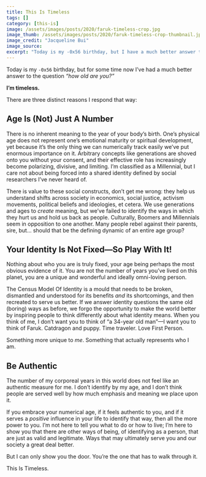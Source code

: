```yaml
---
title: This Is Timeless
tags: []
category: [this-is]
image: /assets/images/posts/2020/faruk-timeless-crop.jpg
image_thumb: /assets/images/posts/2020/faruk-timeless-crop-thumbnail.jpg
image_credit: "Jacqueline Bui"
image_source:
excerpt: "Today is my -0x56 birthday, but I have a much better answer to the question of how old I am: I’m timeless."
---
```


Today is my `-0x56` birthday, but for some time now I’ve had a much better answer to the question _“how old are you?”_

**I’m timeless.**

There are three distinct reasons I respond that way:

## Age Is (Not) Just A Number
There is no inherent meaning to the year of your body’s birth.  One’s physical age does not represent one’s emotional maturity or spiritual development, yet because it’s the only thing we can numerically track easily we’ve put enormous importance on it. Arbitrary concepts like generations are shoved onto you without your consent, and their effective role has increasingly become polarizing, divisive, and limiting. I’m classified as a Millennial, but I care not about being forced into a shared identity defined by social researchers I’ve never heard of.

There is value to these social constructs, don’t get me wrong: they help us understand shifts across society in economics, social justice, activism movements, political beliefs and ideologies, et cetera. We use generations and ages to _create_ meaning, but we’ve failed to identify the ways in which they hurt us and hold us back as people. Culturally, Boomers and Millennials seem in opposition to one another. Many people rebel against their parents, sire, but… should that be the defining dynamic of an entire age group?

## Your Identity Is Not Fixed—So Play With It!
Nothing about who you are is truly fixed, your age being perhaps the most obvious evidence of it. You are not the number of years you’ve lived on this planet, you are a unique and wonderful and ideally omni-loving person.

The Census Model Of Identity is a mould that needs to be broken, dismantled and understood for its benefits _and_ its shortcomings, and then recreated to serve us better. If we answer identity questions the same old (boring) ways as before, we forgo the opportunity to make the world better by inspiring people to think differently about what identity means.  When you think of me, I don’t want you to think of “a 34-year old man”—I want you to think of Faruk. Catdragon and puppy. Time traveler. Love First Person.

Something more unique to _me_. Something that actually represents who I am.

## Be Authentic
The number of my corporeal years in this world does not feel like an authentic measure for me. I don’t identify by my age, and I don’t think people are served well by how much emphasis and meaning we place upon it.

If you embrace your numerical age, if it feels authentic to you, and if it serves a _positive_ influence in your life to identify that way, then all the more power to you. I’m not here to tell you what to do or how to live; I’m here to show you that there are other ways of being, of identifying as a person, that are just as valid and legitimate. Ways that may ultimately serve you and our society a great deal better.

But I can only show you the door. You’re the one that has to walk through it.

This Is Timeless.

